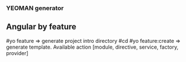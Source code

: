 ### YEOMAN generator
## Angular by feature
#yo feature <projectName> => generate project intro <projectName> directory
#cd <projectName>
#yo feature:create <action> <name> => generate template. Available action [module, directive, service, factory, provider]